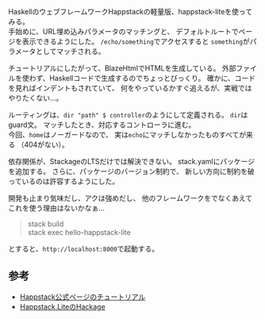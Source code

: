 HaskellのウェブフレームワークHappstackの軽量版、happstack-liteを使ってみる。  
手始めに、URL埋め込みパラメータのマッチングと、
デフォルトルートでページを表示できるようにした。
`/echo/something`でアクセスすると
`something`がパラメータとしてマッチされる。

チュートリアルにしたがって、BlazeHtmlでHTMLを生成している。
外部ファイルを使わず、Haskellコードで生成するのでちょっとびっくり。
確かに、コードを見ればインデントもされていて、
何をやっているかすぐ追えるが、実戦ではやりたくない…。

ルーティングは、`dir "path" $ controller`のようにして定義される。
`dir`はguard文。
マッチしたとき、対応するコントローラに進む。  
今回、`home`はノーガードなので、
実は`echo`にマッチしなかったものすべてが来る
（404がない）。

依存関係が、StackageのLTSだけでは解決できない。
stack.yamlにパッケージを追加する。
さらに、パッケージのバージョン制約で、
新しい方向に制約を破っているのは許容するようにした。

開発も止まり気味だし、アクは強めだし、
他のフレームワークをでなくあえてこれを使う理由はないかなぁ…

> stack build  
> stack exec hello-happstack-lite

とすると、`http://localhost:8000`で起動する。

## 参考
- [Happstack公式ページのチュートリアル](http://www.happstack.com/page/view-page-slug/9/happstack-lite)
- [Happstack.LiteのHackage](https://hackage.haskell.org/package/happstack-lite-7.3.6/docs/Happstack-Lite.html)
